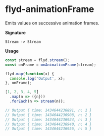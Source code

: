 # flyd-animationFrame
Emits values on successive animation frames.

**Signature**

`Stream -> Stream`

**Usage**

```javascript
const stream = flyd.stream();
const onFrame = onAnimationFrame(stream);

flyd.map(function(x) {
  console.log('Output', x);
}, onFrame);

[1, 2, 3, 4, 5]
  .map(n => ({n}))
  .forEach(n => stream(n));

// Output { time: 1434644236891, n: 1 }
// Output { time: 1434644236908, n: 2 }
// Output { time: 1434644236924, n: 3 }
// Output { time: 1434644236940, n: 4 }
// Output { time: 1434644236956, n: 5 }
```

